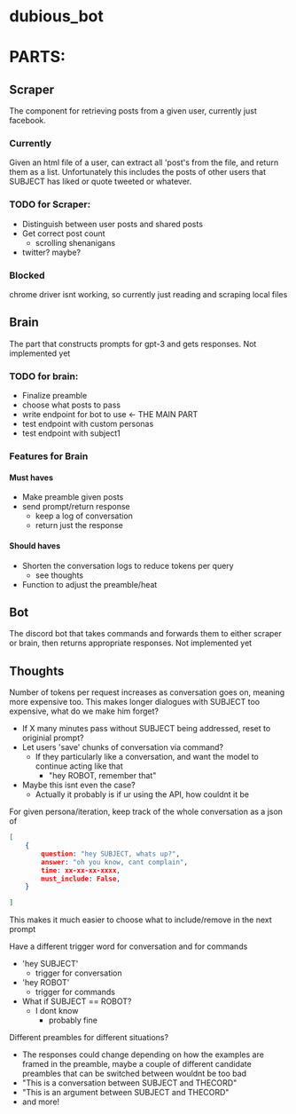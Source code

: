 # dubious_bot

# PARTS:

## Scraper

The component for retrieving posts from a given user, currently just facebook.

### Currently

Given an html file of a user, can extract all 'post's from the file, and return them as a list. Unfortunately this includes the posts of other users that SUBJECT has liked or quote tweeted or whatever.

### TODO for Scraper:
- Distinguish between user posts and shared posts
- Get correct post count
  - scrolling shenanigans
- twitter? maybe?

### Blocked

chrome driver isnt working, so currently just reading and scraping local files


## Brain

The part that constructs prompts for gpt-3 and gets responses. Not implemented yet

### TODO for brain:
- Finalize preamble
- choose what posts to pass
- write endpoint for bot to use <- THE MAIN PART
- test endpoint with custom personas
- test endpoint with subject1

### Features for Brain

#### Must haves

- Make preamble given posts
- send prompt/return response
  - keep a log of conversation
  - return just the response

#### Should haves
- Shorten the conversation logs to reduce tokens per query
  - see thoughts
- Function to adjust the preamble/heat

## Bot

The discord bot that takes commands and forwards them to either scraper or brain, then returns appropriate responses. Not implemented yet

## Thoughts

Number of tokens per request increases as conversation goes on, meaning more expensive too.
This makes longer dialogues with SUBJECT too expensive, what do we make him forget?
- If X many minutes pass without SUBJECT being addressed, reset to originial prompt?
- Let users 'save' chunks of conversation via command?
  - If they particularly like a conversation, and want the model to continue acting like that
    - "hey ROBOT, remember that"
- Maybe this isnt even the case?
  - Actually it probably is if ur using the API, how couldnt it be

For given persona/iteration, keep track of the whole conversation as a json of
```json
[
    {
        question: "hey SUBJECT, whats up?",
        answer: "oh you know, cant complain",
        time: xx-xx-xx-xxxx,
        must_include: False,
    }

]
```
This makes it much easier to choose what to include/remove in the next prompt  

  

Have a different trigger word for conversation and for commands
- 'hey SUBJECT'
  - trigger for conversation
- 'hey ROBOT'
  - trigger for commands
- What if SUBJECT == ROBOT?
  - I dont know
    - probably fine

Different preambles for different situations?
- The responses could change depending on how the examples are framed in the preamble, maybe a couple of different candidate preambles that can be switched between wouldnt be too bad
- "This is a conversation between SUBJECT and THECORD"
- "This is an argument between SUBJECT and THECORD"
- and more!

